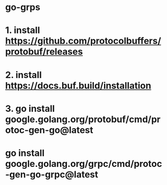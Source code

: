 # go-grps

# 1. install https://github.com/protocolbuffers/protobuf/releases

# 2. install https://docs.buf.build/installation

# 3. go install google.golang.org/protobuf/cmd/protoc-gen-go@latest

# go install google.golang.org/grpc/cmd/protoc-gen-go-grpc@latest

